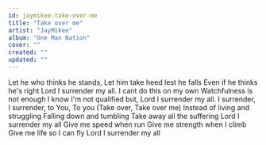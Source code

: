 ```yaml
---
id: jaymikee-take-over-me
title: "Take over me"
artist: "JayMikee"
album: "One Man Nation"
cover: ""
created: ""
updated: ""
---
```


Let he who thinks he stands,
Let him take heed lest he falls
Even if he thinks he's right
Lord I surrender my all.
I cant do this on my own Watchfulness is not enough
I know I'm not qualified but,
Lord I surrender my all.
I surrender, I surrender, to You, To you (Take over, Take over me)
Instead of living and struggling Falling down and tumbling Take away all the suffering
Lord I surrender my all
Give me speed when run
Give me strength when I climb
 Give me life so I can fly
Lord I surrender my all